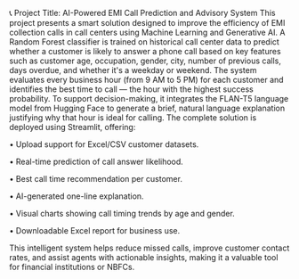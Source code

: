 📞 Project Title: AI-Powered EMI Call Prediction and Advisory System
This project presents a smart solution designed to improve the efficiency of EMI collection calls in call centers using Machine Learning and Generative AI. A Random Forest classifier is trained on historical call center data to predict whether a customer is likely to answer a phone call based on key features such as customer age, occupation, gender, city, number of previous calls, days overdue, and whether it's a weekday or weekend.
The system evaluates every business hour (from 9 AM to 5 PM) for each customer and identifies the best time to call — the hour with the highest success probability. To support decision-making, it integrates the FLAN-T5 language model from Hugging Face to generate a brief, natural language explanation justifying why that hour is ideal for calling.
The complete solution is deployed using Streamlit, offering:

• Upload support for Excel/CSV customer datasets.

• Real-time prediction of call answer likelihood.

• Best call time recommendation per customer.

• AI-generated one-line explanation.

• Visual charts showing call timing trends by age and gender.

• Downloadable Excel report for business use.

This intelligent system helps reduce missed calls, improve customer contact rates, and assist agents with actionable insights, making it a valuable tool for financial institutions or NBFCs.
